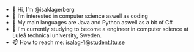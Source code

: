 - 👋 Hi, I’m @isaklagerberg
- 👀 I’m interested in computer science aswell as coding
- :space_invader: My main languages are Java and Python aswell as a bit of C#
- :monocle_face: I'm currently studying to become a engineer in computer science at Luleå technical university, Sweden.
- 📫 How to reach me: isalag-1@student.ltu.se

<!---
isaklagerberg/isaklagerberg is a ✨ special ✨ repository because its `README.md` (this file) appears on your GitHub profile.
You can click the Preview link to take a look at your changes.
--->
